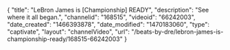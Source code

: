 {
    "title": "LeBron James is [Championship] READY",
    "description": "See where it all began.",
    "channelid": "168515",
    "videoid": "66242003",
    "date_created": "1466393878",
    "date_modified": "1470183060",
    "type": "captivate",
    "layout": "channelVideo",
    "url": "\/beats-by-dre\/lebron-james-is-championship-ready\/168515-66242003"
}